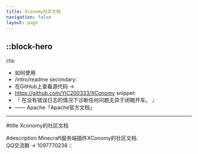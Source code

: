 ```yaml
---
title: Xconomy社区文档
navigation: false
layout: page
---
```


::block-hero
---
cta:
  - 如何使用
  - /intro/readme
secondary:
  - 在GitHub上查看源代码 →
  - https://github.com/YiC200333/XConomy
snippet: 
  - 『 在没有错误日志的情况下诊断任何问题无异于闭眼开车。 』
  - —— Apache「Apache官方文档」
---

#title
Xconomy的社区文档

#description
Minecraft服务端插件XConomy的社区文档.  
QQ交流群 -> 1097770238
::
